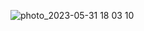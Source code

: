 ![photo_2023-05-31 18 03 10](https://github.com/speakland/ruby/assets/91777760/2c63ad4b-2151-4327-b2c1-668744391844)
